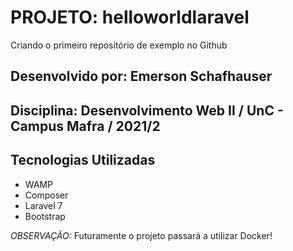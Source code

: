 # **PROJETO: helloworldlaravel**
Criando o primeiro repositório de exemplo no Github

## **Desenvolvido por:** Emerson Schafhauser
## **Disciplina:** Desenvolvimento Web II / UnC - Campus Mafra / 2021/2

## **Tecnologias Utilizadas**
* WAMP
* Composer
* Laravel 7 
* Bootstrap

_OBSERVAÇÃO:_ Futuramente o projeto passará a utilizar Docker!
